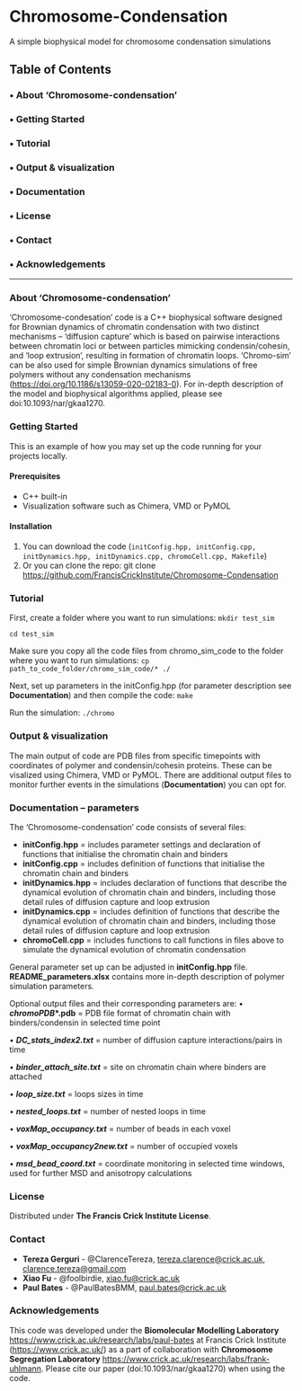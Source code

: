 # Chromosome-Condensation
A simple biophysical model for chromosome condensation simulations


## Table of Contents

### •	 About ‘Chromosome-condensation’

### •	 Getting Started

### • Tutorial

### •	Output & visualization

### •	Documentation

### •	License

### •	Contact

### •	Acknowledgements

------------------------------------

### About ‘Chromosome-condensation’

‘Chromosome-condesation’ code is a C++ biophysical software designed for Brownian dynamics of chromatin condensation with two distinct mechanisms – ‘diffusion capture’ which is based on pairwise interactions between chromatin loci or between particles mimicking condensin/cohesin, and ‘loop extrusion’, resulting in formation of chromatin loops. ‘Chromo-sim’ can be also used for simple Brownian dynamics simulations of free polymers without any condensation mechanisms (https://doi.org/10.1186/s13059-020-02183-0). 
For in-depth description of the model and biophysical algorithms applied, please see doi:10.1093/nar/gkaa1270.


### Getting Started

This is an example of how you may set up the code running for your projects locally.

#### Prerequisites
-	C++ built-in
-	Visualization software such as Chimera, VMD or PyMOL

#### Installation
1.	You can download the code (`initConfig.hpp, initConfig.cpp, initDynamics.hpp, initDynamics.cpp, chromoCell.cpp, Makefile`)
2.	Or you can clone the repo: git clone https://github.com/FrancisCrickInstitute/Chromosome-Condensation


### Tutorial

First, create a folder where you want to run simulations:
`mkdir test_sim`

`cd test_sim`

Make sure you copy all the code files from chromo_sim_code to the folder where you want to run simulations:
`cp path_to_code_folder/chromo_sim_code/* ./ `

Next, set up parameters in the initConfig.hpp (for parameter description see **Documentation**) and then compile the code:
`make`

Run the simulation:
`./chromo`


### Output & visualization

The main output of code are PDB files from specific timepoints with coordinates of polymer and condensin/cohesin proteins. These can be visalized using Chimera, VMD or PyMOL. There are additional output files to monitor further events in the simulations (**Documentation**) you can opt for. 


### Documentation – parameters 

The ‘Chromosome-condensation’ code consists of several files:

- **initConfig.hpp** = includes parameter settings and declaration of functions that initialise the chromatin chain and binders
- **initConfig.cpp** = includes definition of functions that initialise the chromatin chain and binders
- **initDynamics.hpp** = includes declaration of functions that describe the dynamical evolution of chromatin chain and binders, including those detail rules of diffusion capture and loop extrusion
- **initDynamics.cpp** = includes definition of functions that describe the dynamical evolution of chromatin chain and binders, including those detail rules of diffusion capture and loop extrusion
- **chromoCell.cpp** = includes functions to call functions in files above to simulate the dynamical evolution of chromatin condensation


General parameter set up can be adjusted in **initConfig.hpp** file. **README_parameters.xlsx** contains more in-depth description of polymer simulation parameters.

Optional output files and their corresponding parameters are:
•	**_chromoPDB_*.pdb** = PDB file format of chromatin chain with binders/condensin in selected time point

•	**_DC_stats_index2.txt_** = number of diffusion capture interactions/pairs in time

•	**_binder_attach_site.txt_** = site on chromatin chain where binders are attached

•	**_loop_size.txt_** = loops sizes in time

•	**_nested_loops.txt_** = number of nested loops in time

•	**_voxMap_occupancy.txt_** = number of beads in each voxel

•	**_voxMap_occupancy2new.txt_** = number of occupied voxels

•	**_msd_bead_coord.txt_** = coordinate monitoring in selected time windows, used for further MSD and anisotropy calculations



### License
Distributed under **The Francis Crick Institute License**. 
 

### Contact
-	**Tereza Gerguri** - @ClarenceTereza, tereza.clarence@crick.ac.uk, clarence.tereza@gmail.com
-	**Xiao Fu** - @foolbirdie, xiao.fu@crick.ac.uk
-	**Paul Bates** - @PaulBatesBMM, paul.bates@crick.ac.uk


### Acknowledgements

This code was developed under the **Biomolecular Modelling Laboratory** https://www.crick.ac.uk/research/labs/paul-bates at Francis Crick Institute (https://www.crick.ac.uk/) as a part of collaboration with **Chromosome Segregation Laboratory** https://www.crick.ac.uk/research/labs/frank-uhlmann. 
Please cite our paper (doi:10.1093/nar/gkaa1270) when using the code.




